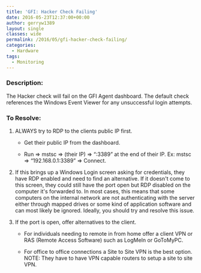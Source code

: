 ```yaml
---
title: 'GFI: Hacker Check Failing'
date: 2016-05-23T12:37:00+00:00
author: gerryw1389
layout: single
classes: wide
permalink: /2016/05/gfi-hacker-check-failing/
categories:
  - Hardware
tags:
  - Monitoring
---
```

<!--more-->

### Description:

The Hacker check will fail on the GFI Agent dashboard. The default check references the Windows Event Viewer for any unsuccessful login attempts.

### To Resolve:

1. ALWAYS try to RDP to the clients public IP first.

   - Get their public IP from the dashboard.

   - Run => mstsc => (their IP) => &#8220;:3389&#8221; at the end of their IP. Ex: mstsc => &#8220;192.168.0.1:3389&#8221; => Connect.

2. If this brings up a Windows Login screen asking for credentials, they have RDP enabled and need to find an alternative. If it doesn't come to this screen, they could still have the port open but RDP disabled on the computer it's forwarded to. In most cases, this means that some computers on the internal network are not authenticating with the server either through mapped drives or some kind of application software and can most likely be ignored. Ideally, you should try and resolve this issue.

3. If the port is open, offer alternatives to the client.

   - For individuals needing to remote in from home offer a client VPN or RAS (Remote Access Software) such as LogMeIn or GoToMyPC.

   - For office to office connections a Site to Site VPN is the best option. NOTE: They have to have VPN capable routers to setup a site to site VPN.